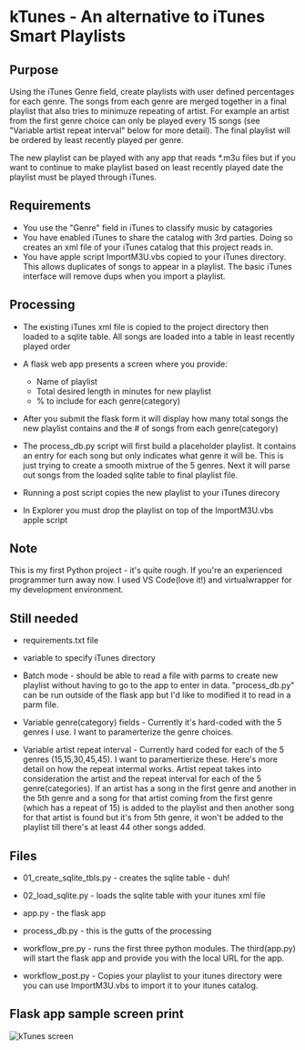 # kTunes - An alternative to iTunes Smart Playlists

## Purpose

Using the iTunes Genre field, create playlists with user defined percentages for each genre. The songs from each genre are merged together in a final playlist that also tries to minimuze repeating of artist. For example an artist from the first genre choice can only be played every 15 songs (see "Variable artist repeat interval" below for more detail). The final playlist will be ordered by least recently played per genre. 

The new playlist can be played with any app that reads *.m3u files but if you want to continue to make playlist based on least recently played date the playlist must be played through iTunes.

## Requirements
- You use the "Genre" field in iTunes to classify music by catagories
- You have enabled iTunes to share the catalog with 3rd parties. Doing so creates an xml file of your iTunes catalog that this project reads in.
- You have apple script ImportM3U.vbs copied to your iTunes directory. This allows duplicates of songs to appear in a playlist. The basic iTunes interface will remove dups when you import a playlist.
              
## Processing
- The existing iTunes xml file is copied to the project directory then loaded to a sqlite table. All songs are loaded into a table in least recently played order
- A flask web app presents a screen where you provide:
  - Name of playlist
  - Total desired length in minutes for new playlist
  - % to include for each genre(category)

- After you submit the flask form it will display how many total songs the new playlist contains and the # of songs from each genre(category)
- The process_db.py script will first build a placeholder playlist. It contains an entry for each song but only indicates what genre it will be. This is just trying to create a smooth mixtrue of the 5 genres. Next it will parse out songs from the loaded sqlite table to final playlist file.
- Running a post script copies the new playlist to your iTunes direcory
- In Explorer you must drop the playlist on top of the ImportM3U.vbs apple script

## Note
This is my first Python project - it's quite rough. If you're an experienced programmer turn away now. I used VS Code(love it!) and virtualwrapper for my development environment.

## Still needed
- requirements.txt file
- variable to specify iTunes directory
- Batch mode - should be able to read a file with parms to create new playlist without having to go to the app to enter in data. "process_db.py" can be run
outside of the flask app but I'd like to modified it to read in a parm file.
- Variable genre(category) fields - Currently it's hard-coded with the 5 genres I use. I want to paramerterize the genre choices.

- Variable artist repeat interval - Currently hard coded for each of the 5 genres (15,15,30,45,45). I want to paramertierize these. Here's more detail on how the repeat intermal works. Artist repeat takes into consideration the artist and the repeat interval for each of the 5 genre(categories). If an artist has a song in the first genre and another in the 5th genre and a song for that artist coming from the first genre (which has a repeat of 15) is added to the playlist and then another song for that artist is found but it's from 5th genre, it won't be added to the playlist till there's at least 44 other songs added.

##  Files
- 01_create_sqlite_tbls.py - creates the sqlite table - duh!
- 02_load_sqlite.py - loads the sqlite table with your itunes xml file
- app.py - the flask app
- process_db.py - this is the gutts of the processing

- workflow_pre.py - runs the first three python modules. The third(app.py) will start the flask app and provide you with the local URL for the app.
- workflow_post.py - Copies your playlist to your itunes directory were you can use ImportM3U.vbs to import it to your itunes catalog.

## Flask app sample screen print
![kTunes screen](https://user-images.githubusercontent.com/107451552/192881760-4221c58a-b2de-4b18-a0b1-755aeb20f217.png)

